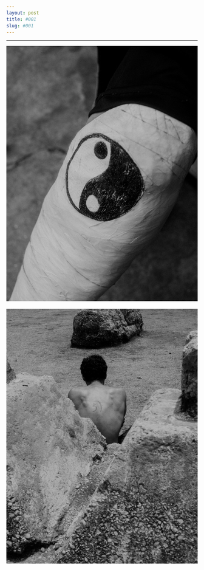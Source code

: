 ```yaml
---
layout: post
title: #001
slug: #001
---
```

---
<p class="description" style="text-align: justify;">
<img src="/assets/danilo-luna-snapshots-91.jpg" />
  <br>
  <br>
  <img src="/assets/danilo-luna-snapshots-92.jpg" />
  <br>
  <br>
